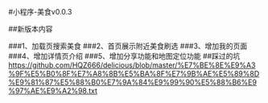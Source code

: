 
#小程序-美食v0.0.3


##新版本内容

###1、加载页搜索美食
###2、首页展示附近美食刷选
###3、增加我的页面
###4、增加详情页介绍
###5、增加分享功能和地图定位功能
##踩过的坑
https://github.com/HQZ666/delicious/blob/master/%E7%BE%8E%E9%A3%9F%E5%B0%8F%E7%A8%8B%E5%BA%8F%E7%9B%AE%E5%89%8D%E9%81%87%E5%88%B0%E7%9A%84%E9%99%90%E5%88%B6%E9%97%AE%E9%A2%98.txt
